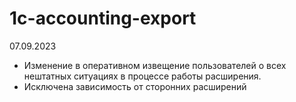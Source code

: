 # 1c-accounting-export
07.09.2023
 - Изменение в оперативном извещение пользователей о всех нештатных ситуациях в процессе работы расширения.
 - Исключена зависимость от сторонних расширений